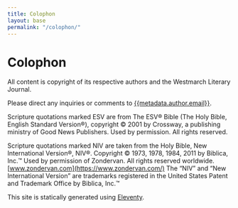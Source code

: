 ```yaml
---
title: Colophon
layout: base
permalink: "/colophon/"
---
```

<h1>Colophon</h1>

All content is copyright of its respective authors and the Westmarch Literary Journal. 

Please direct any inquiries or comments to [{{metadata.author.email}}](mailto:{{metadata.author.email}}). 

Scripture quotations marked ESV are from The ESV® Bible (The Holy Bible, English Standard Version®), copyright © 2001 by Crossway, a publishing ministry of Good News Publishers. Used by permission. All rights reserved.

Scripture quotations marked NIV are taken from the Holy Bible, New International Version®, NIV®. Copyright © 1973, 1978, 1984, 2011 by Biblica, Inc.™ Used by permission of Zondervan. All rights reserved worldwide. [www.zondervan.com](https://www.zondervan.com/) The “NIV” and “New International Version” are trademarks registered in the United States Patent and Trademark Office by Biblica, Inc.™

This site is statically generated using [Eleventy](https://www.11ty.dev/). 